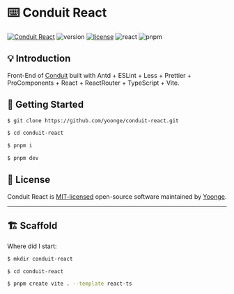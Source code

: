 # ⌨️  Conduit React

[![Conduit React](https://img.shields.io/badge/React-Conduit-orange)](https://github.com/yoonge/conduit-react) ![version](https://img.shields.io/badge/version-0.1.0-yellow) [![license](https://img.shields.io/badge/license-MIT-blue)](./LICENSE) ![react](https://img.shields.io/badge/react-%3E%3D18.2.0-green.svg) ![pnpm](https://img.shields.io/badge/pnpm-8.6.5-purple)


## 💡 Introduction

Front-End of [Conduit](https://github.com/yoonge/conduit-react.git) built with Antd + ESLint + Less + Prettier + ProComponents + React + ReactRouter + TypeScript + Vite.


## 🔰 Getting Started

```sh
$ git clone https://github.com/yoonge/conduit-react.git

$ cd conduit-react

$ pnpm i

$ pnpm dev
```


<!-- ## 📁 Index -->


<!-- ## ⚡ Features -->


<!-- ## 📌 TODO

* Directly execute the entry file to select which demo to demonstrate. -->


## 📄 License

Conduit React is [MIT-licensed](./LICENSE) open-source software maintained by [Yoonge](https://github.com/yoonge).


<!-- ## 🔗 Links -->


----


## 🏗️ Scaffold

Where did I start:

```sh
$ mkdir conduit-react

$ cd conduit-react

$ pnpm create vite . --template react-ts
```

